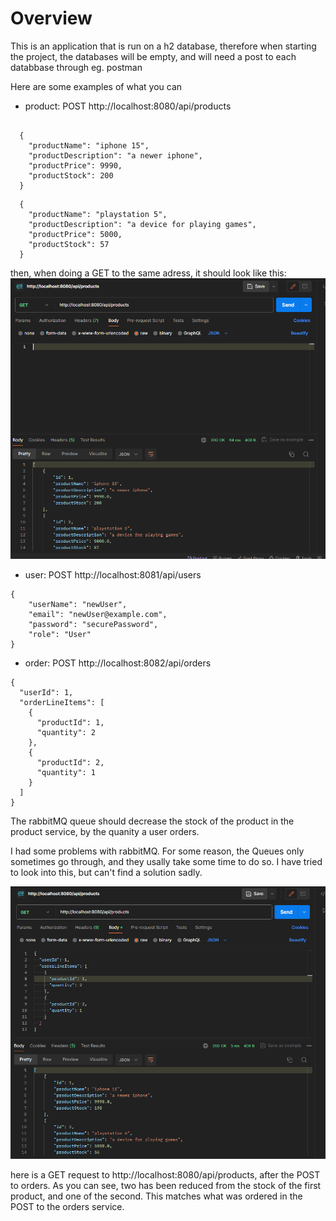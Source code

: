 # Overview
This is an application that is run on a h2 database, therefore when starting the project, the databases will be empty, and will need a post to each databbase through eg. postman


Here are some examples of what you can 

- product: POST http://localhost:8080/api/products
```

  {
    "productName": "iphone 15",
    "productDescription": "a newer iphone",
    "productPrice": 9990,
    "productStock": 200
  }
```
```
  {
    "productName": "playstation 5",
    "productDescription": "a device for playing games",
    "productPrice": 5000,
    "productStock": 57
  }
```

then, when doing a GET to the same adress, it should look like this:
![img.png](img/img2.png)

- user: POST http://localhost:8081/api/users

```
{
    "userName": "newUser",
    "email": "newUser@example.com",
    "password": "securePassword",
    "role": "User"
}
```

- order: POST http://localhost:8082/api/orders
```
{
  "userId": 1,
  "orderLineItems": [
    {
      "productId": 1,
      "quantity": 2
    },
    {
      "productId": 2,
      "quantity": 1
    }
  ]
}

```
The rabbitMQ queue should decrease the stock of the product in the product service, by the quanity a user orders.

I had some problems with rabbitMQ. For some reason, the Queues only sometimes go through, and they usally take some time to do so. I have tried to look into this, but can't find a solution sadly.

![img.png](img/img3.png)

here is a GET request to http://localhost:8080/api/products, after the POST to orders. As you can see, two has been reduced from the stock of the first product, and one of the second. This matches what was ordered in the POST to the orders service.